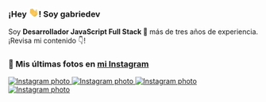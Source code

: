 <h3>¡Hey <img src="https://raw.githubusercontent.com/ABSphreak/ABSphreak/master/gifs/Hi.gif" width="20px" decondig="async">! Soy gabriedev</h3>

<p>Soy <strong>Desarrollador JavaScript Full Stack 🚀</strong> más de tres años de experiencia.<br />¡Revisa mi contenido 👇!</p>

### 📸 Mis últimas fotos en [mi Instagram](https://instagram.com/gabrie.dev)


<a href='https://instagram.com/p/CzMY3lzxgmx' target='_blank'>
  <img width='20%' src='https://instagram.flba2-1.fna.fbcdn.net/v/t51.2885-15/398916226_819142863293745_2426123683154743297_n.webp?stp=dst-jpg_e35&_nc_ht=instagram.flba2-1.fna.fbcdn.net&_nc_cat=109&_nc_ohc=ZyjuPIu42tEAX-_jMFy&edm=APU89FABAAAA&ccb=7-5&oh=00_AfAXCcWxXSdHpEjT8IDJGUDeIJ7BTT6S7tjd_0Rm7uW7rA&oe=6572B9E9&_nc_sid=bc0c2c' alt='Instagram photo' />
</a>
<a href='https://instagram.com/p/CygbQv4uqxM' target='_blank'>
  <img width='20%' src='https://instagram.flba2-1.fna.fbcdn.net/v/t51.2885-15/391525959_236593062741789_5868561716480810596_n.webp?stp=dst-jpg_e35&_nc_ht=instagram.flba2-1.fna.fbcdn.net&_nc_cat=109&_nc_ohc=cqD_77kl8EQAX8ZcSa_&edm=APU89FABAAAA&ccb=7-5&oh=00_AfDVOsMUoxD5BrZUQCuYCdsGipRMJ83NvJinzweUDrH4kg&oe=6572C6A5&_nc_sid=bc0c2c' alt='Instagram photo' />
</a>
<a href='https://instagram.com/p/CxTmOF6vN8M' target='_blank'>
  <img width='20%' src='https://instagram.flba2-1.fna.fbcdn.net/v/t51.2885-15/378565944_323878180141713_8920720304536029091_n.jpg?stp=dst-jpg_e15&_nc_ht=instagram.flba2-1.fna.fbcdn.net&_nc_cat=109&_nc_ohc=gYOW3pTRE4EAX-fMepc&edm=APU89FABAAAA&ccb=7-5&oh=00_AfD-DoawpyICdAB5xo7nfY-zz4f_rBCo-zJ1e4SS88H8cQ&oe=6573B318&_nc_sid=bc0c2c' alt='Instagram photo' />
</a>
<a href='https://instagram.com/p/CxLlYVlupp3' target='_blank'>
  <img width='20%' src='https://instagram.flba2-1.fna.fbcdn.net/v/t51.2885-15/377997579_196784406648750_7872949112471886655_n.webp?stp=dst-jpg_e35&_nc_ht=instagram.flba2-1.fna.fbcdn.net&_nc_cat=106&_nc_ohc=m0eD0Nqp7WcAX_E2Oyt&edm=APU89FABAAAA&ccb=7-5&oh=00_AfCSTfnqb1_4zFRvzCtWkgBTO3f5OcDLyoeUUdU9DvVx1Q&oe=65731E1B&_nc_sid=bc0c2c' alt='Instagram photo' />
</a>
